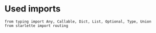 # Used imports

```text
from typing import Any, Callable, Dict, List, Optional, Type, Union
from starlette import routing
```

